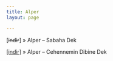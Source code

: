 ```yaml
---
title: Alper
layout: page

---
```

[<del>indir</del>]  »  Alper &#8211; Sabaha Dek

<a href="https://cloud.mail.ru/public/9f3a8296829e/Alper%20-%20Cehennemin%20Dibine%20Dek" target="_blank">[indir]</a>  »  Alper &#8211; Cehennemin Dibine Dek